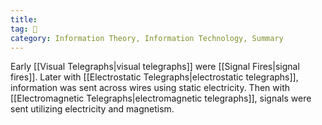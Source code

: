 ```yaml
---
title: 
tag: 🌿 
category: Information Theory, Information Technology, Summary 
---
```


Early [[Visual Telegraphs|visual telegraphs]] were [[Signal Fires|signal fires]]. Later with [[Electrostatic Telegraphs|electrostatic telegraphs]], information was sent across wires using static electricity. Then with [[Electromagnetic Telegraphs|electromagnetic telegraphs]], signals were sent utilizing electricity and magnetism.